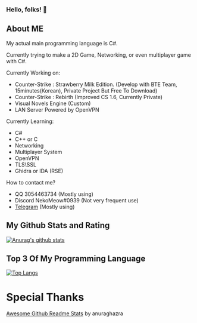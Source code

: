 ### Hello, folks! 👋

## About ME
My actual main programming language is C#.

Currently trying to make a 2D Game, Networking, or even multiplayer game with C#.

Currently Working on:
 - Counter-Strike : Strawberry Milk Edition. (Develop with BTE Team, 15minutes(Korean), Private Project But Free To Download)
 - Counter-Strike : Rebirth (Improved CS 1.6, Currently Private)
 - Visual Novels Engine (Custom)
 - LAN Server Powered by OpenVPN
 
Currently Learning:
 - C#
 - C++ or C
 - Networking
 - Multiplayer System
 - OpenVPN
 - TLS\SSL
 - Ghidra or IDA (RSE)
 
How to contact me?
 - QQ 3054463734 (Mostly using)
 - Discord NekoMeow#0939 (Not very frequent use)
 - [Telegram](https://t.me/NekoMeow0708) (Mostly using)

## My Github Stats and Rating
[![Anurag's github stats](https://github-readme-stats.vercel.app/api?username=HowToDoThis&show_icons=true&theme=radical)](https://github.com/anuraghazra/github-readme-stats)

## Top 3 Of My Programming Language
[![Top Langs](https://github-readme-stats.vercel.app/api/top-langs/?username=HowToDoThis&langs_count=3)](https://github.com/anuraghazra/github-readme-stats)

# Special Thanks
[Awesome Github Readme Stats](https://github.com/anuraghazra/github-readme-stats) by anuraghazra


<!--
**HowToDoThis/HowToDoThis** is a ✨ _special_ ✨ repository because its `README.md` (this file) appears on your GitHub profile.

Here are some ideas to get you started:

- 🔭 I’m currently working on ...
- 🌱 I’m currently learning ...
- 👯 I’m looking to collaborate on ...
- 🤔 I’m looking for help with ...
- 💬 Ask me about ...
- 📫 How to reach me: ...
- 😄 Pronouns: ...
- ⚡ Fun fact: ...
-->
